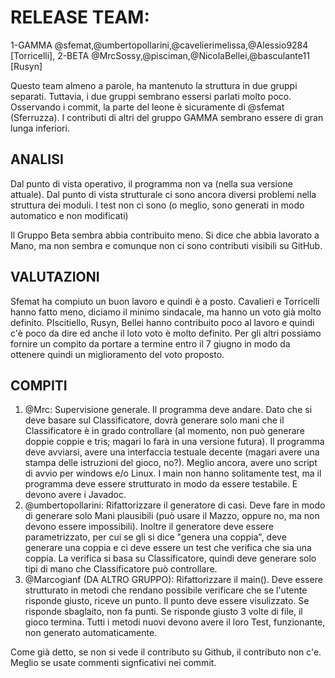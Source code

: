 # RELEASE TEAM:

1-GAMMA @sfemat,@umbertopollarini,@cavelierimelissa,@Alessio9284 [Torricelli],
2-BETA  @MrcSossy,@pisciman,@NicolaBellei,@basculante11 [Rusyn]

Questo team almeno a parole, ha mantenuto la struttura in due gruppi separati. Tuttavia, i due gruppi sembrano essersi parlati molto poco. Osservando i commit, la parte del leone è sicuramente di @sfemat (Sferruzza). I contributi di altri del gruppo GAMMA sembrano essere di gran lunga inferiori.

## ANALISI
Dal punto di vista operativo, il programma non va (nella sua versione attuale). Dal punto di vista strutturale ci sono ancora diversi problemi nella struttura dei moduli. I test non ci sono (o meglio, sono generati in modo automatico e non modificati)

Il Gruppo Beta sembra abbia contribuito meno. Si dice che abbia lavorato a Mano, ma non sembra e comunque non ci sono contributi visibili su GitHub.  

## VALUTAZIONI
Sfemat ha compiuto un buon lavoro e quindi è a posto. Cavalieri e Torricelli hanno fatto meno, diciamo il minimo sindacale, ma hanno un voto già molto definito. 
PIscitiello, Rusyn, Bellei hanno contribuito poco al lavoro e quindi c'è poco da dire ed anche il loto voto è molto definito. 
Per gli altri possiamo fornire un compito da portare a termine entro il 7 giugno in modo da ottenere quindi un miglioramento del voto proposto. 

## COMPITI
1. @Mrc: Supervisione generale. Il programma deve andare. Dato che si deve basare sul Classificatore, dovrà generare solo mani che il Classificatore è in grado controllare (al momento, non può generare doppie coppie e tris; magari lo farà in una versione futura). Il programma deve avviarsi, avere una interfaccia testuale decente (magari avere una stampa delle istruzioni del gioco, no?). Meglio ancora, avere uno script di avvio per windows e/o Linux. I main non hanno solitamente test, ma il programma deve essere strutturato in modo da essere testabile. E devono avere i Javadoc. 
2. @umbertopollarini: Rifattorizzare il generatore di casi. Deve fare in modo di generare solo Mani plausibili (può usare il Mazzo, oppure no, ma non devono essere impossibili). Inoltre il generatore deve essere parametrizzato, per cui se gli si dice "genera una coppia", deve generare una coppia e ci deve essere un test che verifica che sia una coppia. La verifica si basa su Classificatore, quindi deve generare solo tipi di mano che Classificatore può controllare. 
3. @Marcogianf (DA ALTRO GRUPPO): Rifattorizzare il main(). Deve essere strutturato in metodi che rendano possibile verificare che se l'utente risponde giusto, riceve un punto. Il punto deve essere visulizzato. Se risponde sbaglaito, non fa punti. Se risponde giusto 3 volte di file, il gioco termina. Tutti i metodi nuovi devono avere il loro Test, funzionante, non generato automaticamente. 
 
Come già detto, se non si vede il contributo su Github, il contributo non c'e. Meglio se usate commenti signficativi nei commit.



